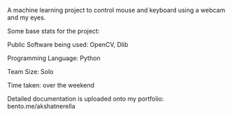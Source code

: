 A machine learning project to control mouse and keyboard using a webcam and my eyes.

Some base stats for the project: 

Public Software being used: OpenCV, Dlib 

Programming Language: Python 

Team Size: Solo 

Time taken: over the weekend

Detailed documentation is uploaded onto my portfolio: bento.me/akshatnerella